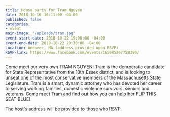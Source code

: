 ```yaml
---
title: House party for Tram Nguyen
date: 2018-10-10 16:11:00 -04:00
published: false
categories:
- event
main-image: "/uploads/tram.jpg"
event-start-date: 2018-10-22 19:00:00 -04:00
event-end-date: 2018-10-22 20:30:00 -04:00
Location: Andover, MA (address provided upon RSVP)
RSVP-link: https://www.facebook.com/events/165085267758390/
---
```


Come meet our very own TRAM NGUYEN! Tram is the democratic candidate for State Representative from the 18th Essex district, and is looking to unseat one of the most conservative members of the Massachusetts State Legislature. Tram is a smart, dynamic attorney who has devoted her career to serving working families, domestic violence survivors, seniors and veterans. Come meet Tram and find out how you can help her FLIP THIS SEAT BLUE! 

The host's address will be provided to those who RSVP.